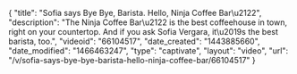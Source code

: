 {
    "title": "Sofia says Bye Bye, Barista. Hello, Ninja Coffee Bar\u2122",
    "description": "The Ninja Coffee Bar\u2122 is the best coffeehouse in town, right on your countertop. And if you ask Sofia Vergara, it\u2019s the best barista, too.",
    "videoid": "66104517",
    "date_created": "1443885660",
    "date_modified": "1466463247",
    "type": "captivate",
    "layout": "video",
    "url": "\/v\/sofia-says-bye-bye-barista-hello-ninja-coffee-bar\/66104517"
}